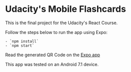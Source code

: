 # Udacity's Mobile Flashcards

This is the final project for the Udacity's React Course.

Follow the steps below to run the app using Expo:

    - `npm install`
    - `npm start`

Read the generated QR Code on the [Expo app](https://play.google.com/store/apps/details?id=host.exp.exponent)

This app was tested on an Android 7.1 device.